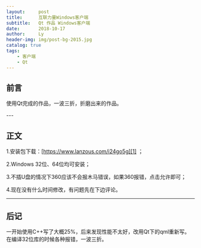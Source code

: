 ```yaml
---
layout:     post
title:      互联力量Windows客户端
subtitle:   Qt 作品 Windows客户端
date:       2018-10-17
author:     Ly
header-img: img/post-bg-2015.jpg
catalog: true
tags:
	- 客户端
	- Qt
---
```


## 前言

使用Qt完成的作品，一波三折，折磨出来的作品。

<p id = "build"></p>
---

## 正文

1.安装包下载：[https://www.lanzous.com/i24go5g][1] ；

2.Windows 32位、64位均可安装；

3.不插U盘的情况下360应该不会报木马错误，如果360报错，点击允许即可；

4.现在没有什么时间修改，有问题先在下边评论。

---

## 后记

一开始使用C++写了大概25%，后来发现性能不太好，改用Qt下的qml重新写。在编译32位库的时候各种报错，一波三折。

[1]:	https://www.lanzous.com/i24go5g
